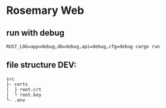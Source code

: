 # Rosemary Web

## run with debug
```RUST_LOG=app=debug,db=debug,api=debug,cfg=debug cargo run```

## file structure DEV:
```
src
├- certs
|  ├ root.crt
|  └ root.key
└- .env
```
